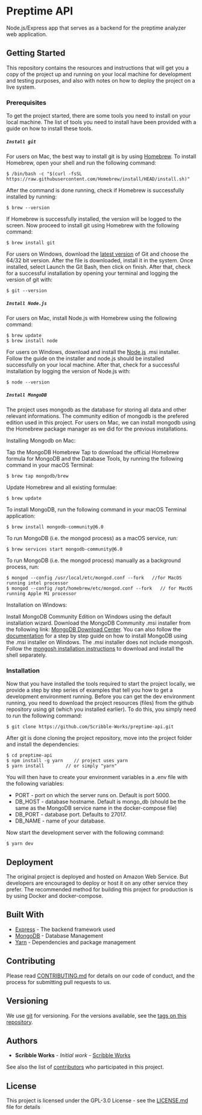 # Preptime API

Node.js/Express app that serves as a backend for the preptime analyzer web application.

## Getting Started

This repository contains the resources and instructions that will get you a copy of the project up and running on your local machine for development and testing purposes, and also with notes on how to deploy the project on a live system.

### Prerequisites

To get the project started, there are some tools you need to install on your local machine. The list of tools you need to install have been provided with a guide on how to install these tools.

##### `Install git`

For users on Mac, the best way to install git is by using [Homebrew](https://brew.sh/). To install Homebrew, open your shell and run the following command:

```
$ /bin/bash -c "$(curl -fsSL https://raw.githubusercontent.com/Homebrew/install/HEAD/install.sh)"
```

After the command is done running, check if Homebrew is successfully installed by running:

```
$ brew --version
```

If Homebrew is successfully installed, the version will be logged to the screen. Now proceed to install git using Homebrew with the following command:

```
$ brew install git
```

For users on Windows, download the [latest version](https://git-scm.com/downloads) of Git and choose the 64/32 bit version. After the file is downloaded, install it in the system. Once installed, select Launch the Git Bash, then click on finish. After that, check for a successful installation by opening your terminal and logging the version of git with:

```
$ git --version
```

##### `Install Node.js`

For users on Mac, install Node.js with Homebrew using the following command:

```
$ brew update
$ brew install node
```

For users on Windows, download and install the [Node.js](https://nodejs.org/en/download/) .msi installer. Follow the guide on the installer and node.js should be installed successfully on your local machine. After that, check for a successful installation by logging the version of Node.js with:

```
$ node --version
```

##### `Install MongoDB`

The project uses mongodb as the database for storing all data and other relevant informations. The community edition of mongodb is the prefered edition used in this project. For users on Mac, we can install mongodb using the Homebrew package manager as we did for the previous installations.

Installing Mongodb on Mac:

Tap the MongoDB Homebrew Tap to download the official Homebrew formula for MongoDB and the Database Tools, by running the following command in your macOS Terminal:

```
$ brew tap mongodb/brew
```

Update Homebrew and all existing formulae:

```
$ brew update
```

To install MongoDB, run the following command in your macOS Terminal application:

```
$ brew install mongodb-community@6.0
```

To run MongoDB (i.e. the mongod process) as a macOS service, run:

```
$ brew services start mongodb-community@6.0
```

To run MongoDB (i.e. the mongod process) manually as a background process, run:

```
$ mongod --config /usr/local/etc/mongod.conf --fork   //for MacOS running intel processor
$ mongod --config /opt/homebrew/etc/mongod.conf --fork   // for MacOS running Apple M1 processor
```

Installation on Windows:

Install MongoDB Community Edition on Windows using the default installation wizard. Download the MongoDB Community .msi installer from the following
link: [MongoDB Download Center](https://www.mongodb.com/try/download/community?tck=docs_server). You can also follow the [documentation](https://www.mongodb.com/docs/manual/tutorial/install-mongodb-on-windows/) for a step by step guide on how to install MongoDB using the .msi installer
on Windows. The .msi installer does not include mongosh. Follow the [mongosh installation instructions](https://www.mongodb.com/docs/mongodb-shell/install/) to download and install the shell separately.

### Installation

Now that you have installed the tools required to start the project locally, we provide a step by step series of examples that tell you how to get a development environment running. Before you can get the dev environment running, you need to download the project resources (files) from the github repository using git (which you installed earlier). To do this, you simply need to run the following command:

```
$ git clone https://github.com/Scribble-Works/preptime-api.git
```

After git is done cloning the project repository, move into the project folder and install the dependencies:

```
$ cd preptime-api
$ npm install -g yarn    // project uses yarn
$ yarn install        // or simply "yarn"
```

You will then have to create your environment variables in a .env file with the following variables:

* PORT - port on which the server runs on. Default is port 5000.
* DB_HOST - database hostname. Default is mongo_db (should be the same as the MongoDB service name in the docker-compose file)
* DB_PORT - database port. Defaults to 27017.
* DB_NAME - name of your database.

Now start the development server with the following command:

```
$ yarn dev
```

## Deployment

The original project is deployed and hosted on Amazon Web Service. But developers are encouraged to deploy or host it on any other service they prefer. The recommended method for building this project for production is by using Docker and docker-compose.

## Built With

* [Express](https://expressjs.com/) - The backend framework used
* [MongoDB](https://www.mongodb.com/docs/manual/tutorial/getting-started/) - Database Management
* [Yarn](https://yarnpkg.com/) - Dependencies and package management

## Contributing

Please read [CONTRIBUTING.md](https://gist.github.com/PurpleBooth/b24679402957c63ec426) for details on our code of conduct, and the process for submitting pull requests to us.

## Versioning

We use [git](https://git-scm.com/) for versioning. For the versions available, see the [tags on this repository](https://github.com/Scribble-Works/project/tags). 

## Authors

* **Scribble Works** - *Initial work* - [Scribble Works](https://github.com/Scribble-Works)

See also the list of [contributors](https://github.com/your/project/contributors) who participated in this project.

## License

This project is licensed under the  GPL-3.0 License - see the [LICENSE.md](LICENSE.md) file for details
